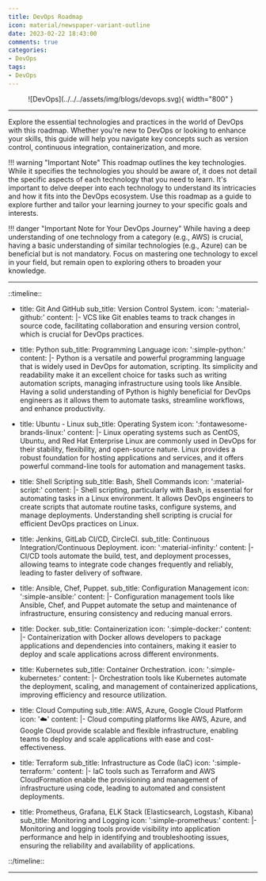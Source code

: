 ```yaml
---
title: DevOps Roadmap
icon: material/newspaper-variant-outline
date: 2023-02-22 18:43:00
comments: true
categories:
- DevOps
tags:
- DevOps
---
```


<!-- markdownlint-disable MD033 -->
<figure markdown="span">
  ![DevOps](../../../assets/img/blogs/devops.svg){ width="800" }
</figure>

---

Explore the essential technologies and practices in the world of DevOps with this roadmap. Whether you're new to DevOps or looking to enhance your skills, this guide will help you navigate key concepts such as version control, continuous integration, containerization, and more.

!!! warning "Important Note"
    This roadmap outlines the key technologies. While it specifies the technologies you should be aware of, it does not detail the specific aspects of each technology that you need to learn. It's important to delve deeper into each technology to understand its intricacies and how it fits into the DevOps ecosystem. Use this roadmap as a guide to explore further and tailor your learning journey to your specific goals and interests.

!!! danger "Important Note for Your DevOps Journey"
    While having a deep understanding of one technology from a category (e.g., AWS) is crucial, having a basic understanding of similar technologies (e.g., Azure) can be beneficial but is not mandatory. Focus on mastering one technology to excel in your field, but remain open to exploring others to broaden your knowledge.

---

::timeline::

- title: Git And GitHub
  sub_title: Version Control System.
  icon: ':material-github:'
  content: |-
    VCS like Git enables teams to track changes in source code, facilitating collaboration and ensuring version control, which is crucial for DevOps practices.

- title: Python
  sub_title: Programming Language
  icon: ':simple-python:'
  content: |-
    Python is a versatile and powerful programming language that is widely used in DevOps for automation, scripting. Its simplicity and readability make it an excellent choice for tasks such as writing automation scripts, managing infrastructure using tools like Ansible. Having a solid understanding of Python is highly beneficial for DevOps engineers as it allows them to automate tasks, streamline workflows, and enhance productivity.

- title: Ubuntu - Linux
  sub_title: Operating System
  icon: ':fontawesome-brands-linux:'
  content: |-
    Linux operating systems such as CentOS, Ubuntu, and Red Hat Enterprise Linux are commonly used in DevOps for their stability, flexibility, and open-source nature. Linux provides a robust foundation for hosting applications and services, and it offers powerful command-line tools for automation and management tasks.

- title: Shell Scripting
  sub_title: Bash, Shell Commands
  icon: ':material-script:'
  content: |-
    Shell scripting, particularly with Bash, is essential for automating tasks in a Linux environment. It allows DevOps engineers to create scripts that automate routine tasks, configure systems, and manage deployments. Understanding shell scripting is crucial for efficient DevOps practices on Linux.

- title: Jenkins, GitLab CI/CD, CircleCI.
  sub_title: Continuous Integration/Continuous Deployment.
  icon: ':material-infinity:'
  content: |-
    CI/CD tools automate the build, test, and deployment processes, allowing teams to    integrate code changes frequently and reliably, leading to faster delivery of software.

- title: Ansible, Chef, Puppet.
  sub_title: Configuration Management
  icon: ':simple-ansible:'
  content: |-
    Configuration management tools like Ansible, Chef, and Puppet automate the setup and maintenance of infrastructure, ensuring consistency and reducing manual errors.

- title: Docker.
  sub_title: Containerization
  icon: ':simple-docker:'
  content: |-
    Containerization with Docker allows developers to package applications and dependencies into containers, making it easier to deploy and scale applications across different environments.

- title: Kubernetes
  sub_title: Container Orchestration.
  icon: ':simple-kubernetes:'
  content: |-
    Orchestration tools like Kubernetes automate the deployment, scaling, and management of containerized applications, improving efficiency and resource utilization.

- title: Cloud Computing
  sub_title: AWS, Azure, Google Cloud Platform
  icon: ':cloud:'
  content: |-
    Cloud computing platforms like AWS, Azure, and Google Cloud provide scalable and flexible infrastructure, enabling teams to deploy and scale applications with ease and cost-effectiveness.

- title: Terraform
  sub_title: Infrastructure as Code (IaC)
  icon: ':simple-terraform:'
  content: |-
    IaC tools such as Terraform and AWS CloudFormation enable the provisioning and management of infrastructure using code, leading to automated and consistent deployments.

- title: Prometheus, Grafana, ELK Stack (Elasticsearch, Logstash, Kibana)
  sub_title: Monitoring and Logging
  icon: ':simple-prometheus:'
  content: |-
    Monitoring and logging tools provide visibility into application performance and help in identifying and troubleshooting issues, ensuring the reliability and availability of applications.

::/timeline::

---
